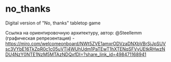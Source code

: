 # no_thanks
Digital version of "No, thanks" tabletop game

Ссылка на ориентировочную архитектуру, автор: @Steellemm (графическая репрезентация) - https://miro.com/welcomeonboard/NWt5ZVE1amxrODVzaDNXbVBrSjJpSUVsc3VYbE16TkZpR0c1c05uVTl4WUhUdm1PaTEwT1hXTENqSFVvUEtkRHwzNDU4NzY0NTE1NzM5MTAzNDQxfDI=?share_link_id=498471168941
